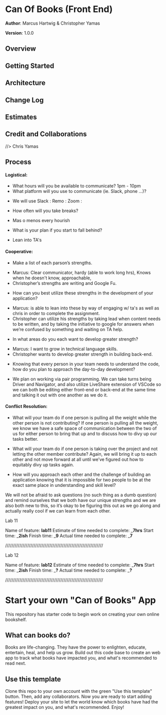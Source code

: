 # Can Of Books (Front End)
 
**Author**: Marcus Hartwig & Christopher Yamas
 
**Version**: 1.0.0
<!-- (increment the patch/fix version number if you make more commits past your first submission) -->
 
## Overview
<!-- Provide a high level overview of what this application is and why you are building it, beyond the fact that it's an assignment for this class. (i.e. What's your problem domain?) -->
 
## Getting Started
<!-- What are the steps that a user must take in order to build this app on their own machine and get it running? -->
 
## Architecture
<!-- Provide a detailed description of the application design. What technologies (languages, libraries, etc) you're using, and any other relevant design information. -->
 
## Change Log
<!-- Use this area to document the iterative changes made to your application as each feature is successfully implemented. Use time stamps. Here's an example:
 
01-01-2001 4:59pm - Application now has a fully-functional express server, with a GET route for the location resource. -->
 
## Estimates
<!-- See below -->
 
## Credit and Collaborations
 
//> Chris Yamas
 
## Process
#### Logistical:
 
* What hours will you be available to communicate?
1pm - 10pm 
* What platform will you use to communicate (ie. Slack, phone …)?
 - We will use Slack : Remo : Zoom :
 
* How often will you take breaks?
 - Mas o menos every hourish
 
* What is your plan if you start to fall behind?
 - Lean into TA's
 
 
#### Cooperative:
* Make a list of each parson’s strengths.
 - Marcus: Clear communicator, hardy (able to work long hrs), Knows when he doesn't know, approachable,
 - Christopher’s strengths are writing and Google Fu.
* How can you best utilize these strengths in the development of your application?
 - Marcus: is able to lean into these by way of engaging w/ ta's as well as chris in order to complete the assignment.
 - Christopher can utilize his strengths by taking lead when content needs to be written, and by taking the initiative to google for answers when we’re confused by something and waiting on TA help.
* In what areas do you each want to develop greater strength?
 - Marcus: I want to grow in technical language skills.
 - Christopher wants to develop greater strength in building back-end.
* Knowing that every person in your team needs to understand the code, how do you plan to approach the day-to-day development?
 - We plan on working via pair programming. We can take turns being Driver and Navigator, and also utilize LiveShare extension of VSCode so we can both be editing either front-end or back-end at the same time and talking it out with one another as we do it.
 
#### Conflict Resolution:
* What will your team do if one person is pulling all the weight while the other person is not contributing?
If one person is pulling all the weight, we know we have a safe space of communication between the two of us for either person to bring that up and to discuss how to divy up our tasks better.
 
 * What will your team do if one person is taking over the project and not letting the other member contribute?
Again, we will bring it up to each other and not move forward at all until we’ve figured out how to equitably divy up tasks again.
* How will you approach each other and the challenge of building an application knowing that it is impossible for two people to be at the exact same place in understanding and skill level?
 
We will not be afraid to ask questions (no such thing as a dumb question) and remind ourselves that we both have our unique strengths and we are also both new to this, so it’s okay to be figuring this out as we go along and actually really cool if we can learn from each other.
 
 
 
 
 
<!-- Give credit (and a link) to other people or resources that helped you build this application. -->
 
Lab 11
 
Name of feature: __lab11__
Estimate of time needed to complete: ___7hrs__
Start time: ___2ish__
Finish time: ___9__
Actual time needed to complete: ___7__
 
//////////////////////////////////////////////////////////////

Lab 12
 
Name of feature: __lab12__
Estimate of time needed to complete: ___7hrs__
Start time: ___2ish__
Finish time: ___?__
Actual time needed to complete: ___?__
 
//////////////////////////////////////////////////////////////




# Start your own "Can of Books" App

This repository has starter code to begin work on creating your own online bookshelf.

## What can books do?

Books are life-changing. They have the power to enlighten, educate, entertain, heal, and help us grow. Build out this code base to create an web app to track what books have impacted you, and what's recommended to read next.

## Use this template

Clone this repo to your own account with the green "Use this template" button. Then, add any collaborators. Now you are ready to start adding features! Deploy your site to let the world know which books have had the greatest impact on you, and what's recommended. Enjoy!
